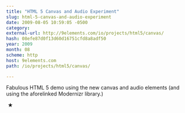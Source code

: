 ```yaml
---
title: "HTML 5 Canvas and Audio Experiment"
slug: html-5-canvas-and-audio-experiment
date: 2009-08-05 10:59:05 -0500
category: 
external-url: http://9elements.com/io/projects/html5/canvas/
hash: 08efe87d0f13d60d16751cfd8a8adf50
year: 2009
month: 08
scheme: http
host: 9elements.com
path: /io/projects/html5/canvas/

---
```


Fabulous HTML 5 demo using the new canvas and audio elements (and using the aforelinked Modernizr library.)



 ★ 

